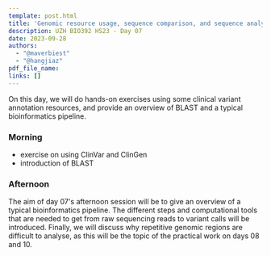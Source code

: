 ```yaml
---
template: post.html
title: 'Genomic resource usage, sequence comparison, and sequence analysis'
description: UZH BIO392 HS23 - Day 07
date: 2023-09-28
authors:
  - "@maverbiest"
  - "@hangjiaz"
pdf_file_name: 
links: []
---
```

On this day, we will do hands-on exercises using some clinical variant annotation resources, and provide an overview of BLAST and a typical bioinformatics pipeline.   

<!--more-->

### Morning

* exercise on using ClinVar and ClinGen
* introduction of BLAST

### Afternoon
The aim of day 07's afternoon session will be to give an overview of a typical bioinformatics pipeline.
The different steps and computational tools that are needed to get from raw sequencing reads to variant calls will be introduced. 
Finally, we will discuss why repetitive genomic regions are difficult to analyse, as this will be the topic of the practical work on days 08 and 10.

